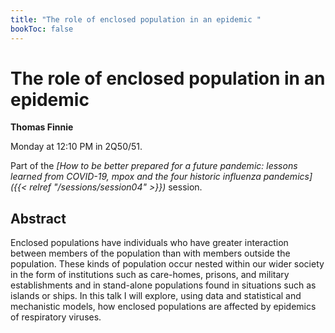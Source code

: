```yaml
---
title: "The role of enclosed population in an epidemic "
bookToc: false
---
```


# The role of enclosed population in an epidemic 

**Thomas Finnie**

Monday at 12:10 PM in 2Q50/51.

Part of the *[How to be better prepared for a future pandemic: lessons learned from COVID-19, mpox and the four historic influenza pandemics]({{< relref "/sessions/session04" >}})* session.

## Abstract

Enclosed populations have individuals who have greater interaction between members of the population than with members outside the population. These kinds of population occur nested within our wider society in the form of institutions such as care-homes, prisons, and military establishments and in stand-alone populations found in situations such as islands or ships. In this talk I will explore, using data and statistical and mechanistic models, how enclosed populations are affected by epidemics of respiratory viruses. 


